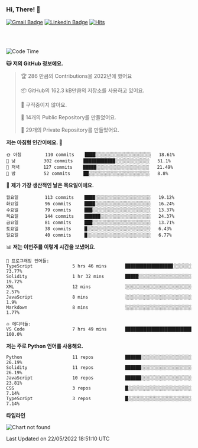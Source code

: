 ### Hi, There! 👋


[![Gmail Badge](https://img.shields.io/badge/-725psh@gmail.com-c14438?style=flat&logo=Gmail&logoColor=white&link=mailto:725psh@gmail.com)](mailto:725psh@gmail.com) 
[![Linkedin Badge](https://img.shields.io/badge/-soohanpark-0072b1?style=flat&logo=Linkedin&logoColor=white&link=https://www.linkedin.com/in/soohanpark/)](https://www.linkedin.com/in/soohanpark/) 
[![Hits](https://hits.seeyoufarm.com/api/count/incr/badge.svg?url=https%3A%2F%2Fgithub.com%2FSoohan-Park&count_bg=%23000000&title_bg=%23828282&icon=gradle.svg&icon_color=%23FFFFFF&title=Visited&edge_flat=false)](https://hits.seeyoufarm.com)  

<br />
<br />

<!--START_SECTION:waka-->
![Code Time](http://img.shields.io/badge/Code%20Time-0%20secs-blue)

**🐱 저의 GitHub 정보에요.** 

> 🏆 286 만큼의 Contributions을 2022년에 했어요
 > 
> 📦 GitHub의 162.3 kB만큼의 저장소를 사용하고 있어요. 
 > 
> 🚫 구직중이지 않아요.
 > 
> 📜 14개의 Public Repository를 만들었어요. 
 > 
> 🔑 29개의 Private Repository를 만들었어요.  
 > 
**저는 아침형 인간이에요. 🐤** 

```text
🌞 아침         110 commits    ████░░░░░░░░░░░░░░░░░░░░░   18.61% 
🌆 낮　         302 commits    ████████████░░░░░░░░░░░░░   51.1% 
🌃 저녁         127 commits    █████░░░░░░░░░░░░░░░░░░░░   21.49% 
🌙 밤　         52 commits     ██░░░░░░░░░░░░░░░░░░░░░░░   8.8%

```
📅 **제가 가장 생산적인 날은 목요일이에요.** 

```text
월요일          113 commits    ████░░░░░░░░░░░░░░░░░░░░░   19.12% 
화요일          96 commits     ████░░░░░░░░░░░░░░░░░░░░░   16.24% 
수요일          79 commits     ███░░░░░░░░░░░░░░░░░░░░░░   13.37% 
목요일          144 commits    ██████░░░░░░░░░░░░░░░░░░░   24.37% 
금요일          81 commits     ███░░░░░░░░░░░░░░░░░░░░░░   13.71% 
토요일          38 commits     █░░░░░░░░░░░░░░░░░░░░░░░░   6.43% 
일요일          40 commits     █░░░░░░░░░░░░░░░░░░░░░░░░   6.77%

```


📊 **저는 이번주를 이렇게 시간을 보냈어요.** 

```text
💬 프로그래밍 언어들: 
TypeScript               5 hrs 46 mins       ██████████████████░░░░░░░   73.77% 
Solidity                 1 hr 32 mins        █████░░░░░░░░░░░░░░░░░░░░   19.72% 
XML                      12 mins             ░░░░░░░░░░░░░░░░░░░░░░░░░   2.57% 
JavaScript               8 mins              ░░░░░░░░░░░░░░░░░░░░░░░░░   1.9% 
Markdown                 8 mins              ░░░░░░░░░░░░░░░░░░░░░░░░░   1.77%

🔥 에디터들: 
VS Code                  7 hrs 49 mins       █████████████████████████   100.0%

```

**저는 주로 Python 언어를 사용해요.** 

```text
Python                   11 repos            ██████░░░░░░░░░░░░░░░░░░░   26.19% 
Solidity                 11 repos            ██████░░░░░░░░░░░░░░░░░░░   26.19% 
JavaScript               10 repos            ██████░░░░░░░░░░░░░░░░░░░   23.81% 
CSS                      3 repos             █░░░░░░░░░░░░░░░░░░░░░░░░   7.14% 
TypeScript               3 repos             █░░░░░░░░░░░░░░░░░░░░░░░░   7.14%

```


**타임라인**

![Chart not found](https://raw.githubusercontent.com/Soohan-Park/Soohan-Park/master/charts/bar_graph.png) 


 Last Updated on 22/05/2022 18:51:10 UTC
<!--END_SECTION:waka-->
